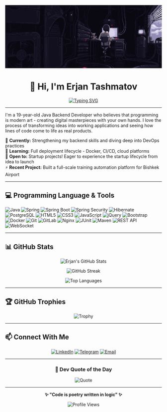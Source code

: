 
<a href="https://github.com/TashmatovErjan/TashmatovErjan/blob/main/gif-ezgif.com-resize.gif">
  <img src="https://github.com/TashmatovErjan/TashmatovErjan/blob/main/gif-ezgif.com-resize.gif" alt="main GIF" style="width:auto; height:auto"/>
</a>


<div align="center">

# 👋 Hi, I'm Erjan Tashmatov

[![Typing SVG](https://readme-typing-svg.herokuapp.com?font=Fira+Code&weight=600&size=24&pause=1000&color=E34C26&center=true&vCenter=true&width=600&lines=Java+Backend+Developer;Building+digital+masterpieces;One+commit+at+a+time+%F0%9F%9A%80)](https://git.io/typing-svg)

</div>

---

I'm a 19-year-old Java Backend Developer who believes that programming is modern art - creating digital masterpieces with your own hands. I love the process of transforming ideas into working applications and seeing how lines of code come to life as real products.

🌱 **Currently:** Strengthening my backend skills and diving deep into DevOps practices  
🎯 **Learning:** Full deployment lifecycle - Docker, CI/CD, cloud platforms  
🤝 **Open to:** Startup projects! Eager to experience the startup lifecycle from idea to launch  
⚡ **Recent Project:** Built a full-scale training automation platform for Bishkek Airport

---

## 💻 Programming Language & Tools

![Java](https://img.shields.io/badge/Java-ED8B00?style=for-the-badge&logo=openjdk&logoColor=white)
![Spring](https://img.shields.io/badge/Spring-6DB33F?style=for-the-badge&logo=spring&logoColor=white)
![Spring Boot](https://img.shields.io/badge/Spring_Boot-6DB33F?style=for-the-badge&logo=spring-boot&logoColor=white)
![Spring Security](https://img.shields.io/badge/Spring_Security-6DB33F?style=for-the-badge&logo=Spring-Security&logoColor=white)
![Hibernate](https://img.shields.io/badge/Hibernate-59666C?style=for-the-badge&logo=Hibernate&logoColor=white)
![PostgreSQL](https://img.shields.io/badge/PostgreSQL-316192?style=for-the-badge&logo=postgresql&logoColor=white)
![HTML5](https://img.shields.io/badge/HTML5-E34F26?style=for-the-badge&logo=html5&logoColor=white)
![CSS3](https://img.shields.io/badge/CSS3-1572B6?style=for-the-badge&logo=css3&logoColor=white)
![JavaScript](https://img.shields.io/badge/JavaScript-F7DF1E?style=for-the-badge&logo=javascript&logoColor=black)
![jQuery](https://img.shields.io/badge/jQuery-0769AD?style=for-the-badge&logo=jquery&logoColor=white)
![Bootstrap](https://img.shields.io/badge/Bootstrap-563D7C?style=for-the-badge&logo=bootstrap&logoColor=white)
![Docker](https://img.shields.io/badge/Docker-2CA5E0?style=for-the-badge&logo=docker&logoColor=white)
![Git](https://img.shields.io/badge/Git-F05032?style=for-the-badge&logo=git&logoColor=white)
![GitLab](https://img.shields.io/badge/GitLab-330F63?style=for-the-badge&logo=gitlab&logoColor=white)
![Nginx](https://img.shields.io/badge/Nginx-009639?style=for-the-badge&logo=nginx&logoColor=white)
![JUnit](https://img.shields.io/badge/JUnit-25A162?style=for-the-badge&logo=junit5&logoColor=white)
![Maven](https://img.shields.io/badge/Maven-C71A36?style=for-the-badge&logo=Apache-Maven&logoColor=white)
![REST API](https://img.shields.io/badge/REST_API-009688?style=for-the-badge&logo=fastapi&logoColor=white)
![WebSocket](https://img.shields.io/badge/WebSocket-010101?style=for-the-badge&logo=socket.io&logoColor=white)

---

## 📊 GitHub Stats

<div align="center">

![Erjan's GitHub Stats](https://github-readme-stats.vercel.app/api?username=TashmatovErjan&show_icons=true&theme=radical&hide_border=true&bg_color=0D1117&title_color=E34C26&icon_color=E34C26&text_color=C9D1D9&count_private=true)

![GitHub Streak](https://github-readme-streak-stats.herokuapp.com/?user=TashmatovErjan&theme=radical&hide_border=true&background=0D1117&ring=E34C26&fire=E34C26&currStreakLabel=E34C26)

![Top Languages](https://github-readme-stats.vercel.app/api/top-langs/?username=TashmatovErjan&layout=compact&theme=radical&hide_border=true&bg_color=0D1117&title_color=E34C26&text_color=C9D1D9&langs_count=8)

</div>

---

## 🏆 GitHub Trophies

<div align="center">

![Trophy](https://github-profile-trophy.vercel.app/?username=TashmatovErjan&theme=radical&no-frame=true&no-bg=true&row=1&column=7)

</div>

---

## 📫 Connect With Me

<div align="center">

[![LinkedIn](https://img.shields.io/badge/LinkedIn-0077B5?style=for-the-badge&logo=linkedin&logoColor=white)](https://linkedin.com/in/tasshmatovv)
[![Telegram](https://img.shields.io/badge/Telegram-2CA5E0?style=for-the-badge&logo=telegram&logoColor=white)](https://t.me/lxtrq)
[![Email](https://img.shields.io/badge/Email-D14836?style=for-the-badge&logo=gmail&logoColor=white)](mailto:tasmatoverzan05@gmail.com)

</div>

---

<div align="center">

### 💭 Dev Quote of the Day

![Quote](https://quotes-github-readme.vercel.app/api?type=horizontal&theme=radical)

---

**✨ "Code is poetry written in logic" ✨**

![Profile Views](https://komarev.com/ghpvc/?username=TashmatovErjan&color=E34C26&style=flat-square&label=Profile+Views)

</div>
